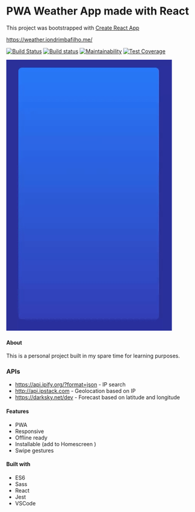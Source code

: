 # PWA Weather App made with React

This project was bootstrapped with [Create React App](https://github.com/facebookincubator/create-react-app)

https://weather.iondrimbafilho.me/

[![Build Status](https://travis-ci.org/iondrimba/react-weather-app.svg?branch=master)](https://travis-ci.org/iondrimba/react-weather-app) [![Build status](https://ci.appveyor.com/api/projects/status/b4ntyo5bqtfs33mg?svg=true)](https://ci.appveyor.com/project/iondrimba/react-weather-app)
[![Maintainability](https://api.codeclimate.com/v1/badges/8cd55ce66e034c44f03a/maintainability)](https://codeclimate.com/github/iondrimba/react-weather-app/maintainability) [![Test Coverage](https://api.codeclimate.com/v1/badges/8cd55ce66e034c44f03a/test_coverage)](https://codeclimate.com/github/iondrimba/react-weather-app/test_coverage) 

![Demo](https://raw.githubusercontent.com/iondrimba/images/master/weather.gif?raw=true)

#### About
This is a personal project built in my spare time for learning purposes.

### APIs
* https://api.ipify.org/?format=json - IP search
* http://api.ipstack.com - Geolocation based on IP
* https://darksky.net/dev - Forecast based on latitude and longitude

#### Features
* PWA
* Responsive
* Offline ready
* Installable (add to Homescreen )
* Swipe gestures

#### Built with
* ES6
* Sass
* React
* Jest
* VSCode
